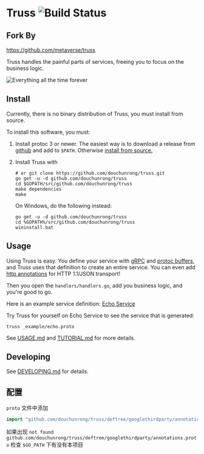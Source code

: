 # Truss ![Build Status](https://github.com/douchunrong/truss/workflows/Go/badge.svg?branch=master)

## Fork By

https://github.com/metaverse/truss

Truss handles the painful parts of services, freeing you to focus on the
business logic.

![Everything all the time forever](http://i.imgur.com/FtvVeBG.jpg)

## Install

Currently, there is no binary distribution of Truss, you must install from
source.

To install this software, you must:

1. Install protoc 3 or newer. The easiest way is to
   download a release from [github](https://github.com/google/protobuf/releases)
   and add to `$PATH`.
   Otherwise [install from source.](https://github.com/google/protobuf)
1. Install Truss with

   ```shell
   # or git clone https://github.com/douchunrong/truss.git
   go get -u -d github.com/douchunrong/truss
   cd $GOPATH/src/github.com/douchunrong/truss
   make dependencies
   make
   ```
   On Windows, do the following instead:

   ```shell
   go get -u -d github.com/douchunrong/truss
   cd %GOPATH%/src/github.com/douchunrong/truss
   wininstall.bat
   ```

## Usage

Using Truss is easy. You define your service with [gRPC](http://www.grpc.io/)
and [protoc buffers](https://developers.google.com/protocol-buffers/docs/proto3),
and Truss uses that definition to create an entire service. You can even
add [http annotations](
https://github.com/googleapis/googleapis/blob/928a151b2f871b4239b7707e1bb59258df3fe10a/google/api/http.proto#L36)
for HTTP 1.1/JSON transport!

Then you open the `handlers/handlers.go`,
add you business logic, and you're good to go.

Here is an example service definition: [Echo Service](./_example/echo.proto)

Try Truss for yourself on Echo Service to see the service that is generated:

```
truss _example/echo.proto
```

See [USAGE.md](./USAGE.md) and [TUTORIAL.md](./TUTORIAL.md) for more details.

## Developing

See [DEVELOPING.md](./DEVELOPING.md) for details.

## 配置

`proto` 文件中添加

```protobuf
import "github.com/douchunrong/truss/deftree/googlethirdparty/annotations.proto";
```

如果出现 `not found github.com/douchunrong/truss/deftree/googlethirdparty/annotations.proto`
检查 `$GO_PATH` 下有没有本项目